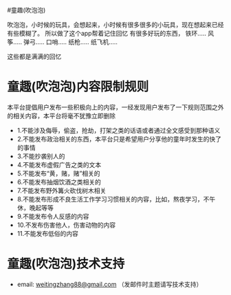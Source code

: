 #童趣(吹泡泡)

吹泡泡，小时候的玩具，会想起来，小时候有很多很多的小玩具，现在想起来已经有些模糊了。
所以做了这个app帮着记住回忆
有很多好玩的东西，
铁环.....
风筝.....
弹弓.....
口哨.....
纸枪.....
纸飞机.....

这些都是满满的回忆
# 童趣(吹泡泡)内容限制规则
本平台提倡用户发布一些积极向上的内容，一经发现用户发布了一下规则范围之外的相关内容，本平台将毫不犹豫立即删除
* 1.不能涉及侮辱，偷盗，抢劫，打架之类的话语或者通过全文感受到那种语义
* 2.不能发布政治相关的东西，本平台只是希望用户分享他的童年时发生的快了的事情
* 3.不能抄袭别人的
* 4.不能发布虚假广告之类的文本
* 5.不能发布“黄，赌，赌”相关的
* 6.不能发布抽烟饮酒之类相关的
* 7.不能发布野外篝火砍伐树木相关
* 8.不能发布形成不良生活工作学习习惯相关的内容，比如，熬夜学习，不午休，晚起等等
* 9.不能发布令人反感的内容
* 10.不发布伤害他人，伤害动物的内容
* 11.不能发布低俗的内容

# 童趣(吹泡泡)技术支持
* email: weitingzhang88@gmail.com （发邮件时主题请写技术支持）


